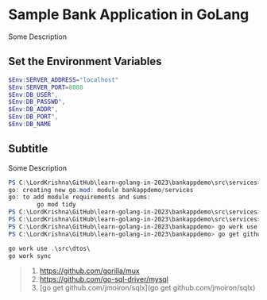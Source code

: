 # Sample Bank Application in GoLang

Some Description

## Set the Environment Variables

```powershell
$Env:SERVER_ADDRESS="localhost"
$Env:SERVER_PORT=8080
$Env:DB_USER",
$Env:DB_PASSWD",
$Env:DB_ADDR",
$Env:DB_PORT",
$Env:DB_NAME
```

## Subtitle

Some Description

```powershell
PS C:\LordKrishna\GitHub\learn-golang-in-2023\bankappdemo\src\services> go mod init bankappdemo/services
go: creating new go.mod: module bankappdemo/services
go: to add module requirements and sums:
        go mod tidy
PS C:\LordKrishna\GitHub\learn-golang-in-2023\bankappdemo\src\services> go mod tidy
PS C:\LordKrishna\GitHub\learn-golang-in-2023\bankappdemo\src\services> cd ../..
PS C:\LordKrishna\GitHub\learn-golang-in-2023\bankappdemo> go work use .\src\services\
PS C:\LordKrishna\GitHub\learn-golang-in-2023\bankappdemo> go get github.com/jmoiron/sqlx

go work use .\src\dtos\
go work sync

```



> 1. <https://github.com/gorilla/mux>
> 1. <https://github.com/go-sql-driver/mysql>
> 1. [go get github.com/jmoiron/sqlx](go get github.com/jmoiron/sqlx)
